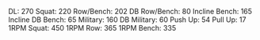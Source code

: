 DL: 270
 Squat: 220
 Row/Bench: 202
 DB Row/Bench: 80
 Incline Bench: 165
 Incline DB Bench: 65
 Military: 160
 DB Military: 60
 Push Up: 54
 Pull Up: 17
 1RPM Squat: 450
 1RPM Row: 365
 1RPM Bench: 335
